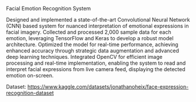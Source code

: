 Facial Emotion Recognition System 

Designed and implemented a state-of-the-art Convolutional Neural Network (CNN) based system for nuanced interpretation of emotional expressions in facial imagery.
Collected and processed 2,000 sample data for each emotion, leveraging TensorFlow and Keras to develop a robust model architecture.
Optimized the model for real-time performance, achieving enhanced accuracy through strategic data augmentation and advanced deep learning techniques.
Integrated OpenCV for efficient image processing and real-time implementation, enabling the system to read and interpret facial expressions from live camera feed, displaying the detected emotion on-screen.

Dataset: https://www.kaggle.com/datasets/jonathanoheix/face-expression-recognition-dataset

